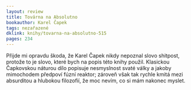 ```yaml
---
layout: review
title: Továrna na Absolutno
bookauthor: Karel Čapek
tags: nezařazené
dklink: knihy/tovarna-na-absolutno-515
pages: 234
---
```


Přijde mi opravdu škoda, že Karel Čapek nikdy nepoznal slovo shitpost, protože to je slovo, které bych na popis této knihy použil. Klasickou Čapkovskou náturou dílo popisuje nesmyslnost svaté války a jakoby mimochodem předpoví fúzní reaktor; zároveň však tak rychle kmitá mezi absurditou a hlubokou filozofií, že moc nevím, co si mám nakonec myslet.
